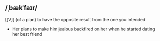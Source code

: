 ## /ˌbækˈfaɪr/  
[[V]]
(of a plan) to have the opposite result from the one you intended

- Her plans to make him jealous backfired on her when he started dating her best friend